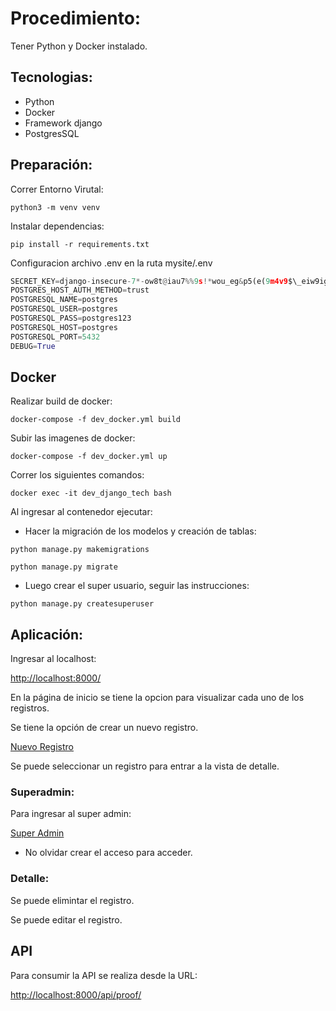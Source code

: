 # Procedimiento:

Tener Python y Docker instalado.

## Tecnologias:

- Python
- Docker
- Framework django
- PostgresSQL

## Preparación:

Correr Entorno Virutal:

`python3 -m venv venv`

Instalar dependencias:

`pip install -r requirements.txt`

Configuracion archivo .env en la ruta mysite/.env

```py
SECRET_KEY=django-insecure-7*-ow8t@iau7%%9s!*wou_eg&p5(e(9m4v9$\_eiw9iguni@zny
POSTGRES_HOST_AUTH_METHOD=trust
POSTGRESQL_NAME=postgres
POSTGRESQL_USER=postgres
POSTGRESQL_PASS=postgres123
POSTGRESQL_HOST=postgres
POSTGRESQL_PORT=5432
DEBUG=True
```

## Docker

Realizar build de docker:

`docker-compose -f dev_docker.yml build`

Subir las imagenes de docker:

`docker-compose -f dev_docker.yml up`

Correr los siguientes comandos:

`docker exec -it dev_django_tech bash`

Al ingresar al contenedor ejecutar:

- Hacer la migración de los modelos y creación de tablas:

`python manage.py makemigrations`

`python manage.py migrate`

- Luego crear el super usuario, seguir las instrucciones:

`python manage.py createsuperuser`

## Aplicación:

Ingresar al localhost:

[http://localhost:8000/](http://localhost:8000/proof)

En la página de inicio se tiene la opcion para visualizar cada uno de los registros.

Se tiene la opción de crear un nuevo registro.

[Nuevo Registro](http://localhost:8000/proof/register/new)

Se puede seleccionar un registro para entrar a la vista de detalle.

### Superadmin:

Para ingresar al super admin:

[Super Admin](http://localhost:8000/admin)

- No olvidar crear el acceso para acceder.

### Detalle:

Se puede elimintar el registro.

Se puede editar el registro.

## API

Para consumir la API se realiza desde la URL:

[http://localhost:8000/api/proof/](http://localhost:8000/api/proof/)
